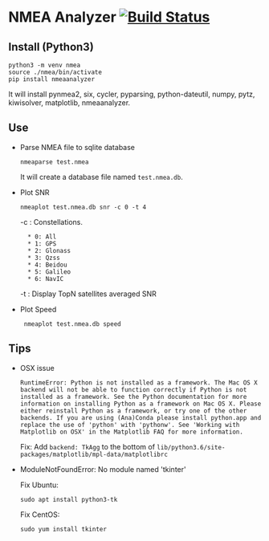 # NMEA Analyzer  [![Build Status](https://travis-ci.org/embest/nmeaanalyzer.svg?branch=master)](https://travis-ci.org/embest/nmeaanalyzer)

## Install (Python3)

```
python3 -m venv nmea
source ./nmea/bin/activate
pip install nmeaanalyzer
```
It will install pynmea2, six, cycler, pyparsing, python-dateutil, numpy, pytz, kiwisolver, matplotlib, nmeaanalyzer.

## Use  

- Parse NMEA file to sqlite database

	```
	nmeaparse test.nmea
	```
	It will create a database file named `test.nmea.db`.

- Plot SNR
	
	```
	nmeaplot test.nmea.db snr -c 0 -t 4
	```
	-c : Constellations.
	
		* 0: All
		* 1: GPS
		* 2: Glonass
		* 3: Qzss
		* 4: Beidou
		* 5: Galileo 
		* 6: NavIC
	-t : Display TopN satellites averaged SNR 
- Plot Speed

   ```
	nmeaplot test.nmea.db speed
	```
	
## Tips

- OSX issue

	```
	RuntimeError: Python is not installed as a framework. The Mac OS X backend will not be able to function correctly if Python is not installed as a framework. See the Python documentation for more information on installing Python as a framework on Mac OS X. Please either reinstall Python as a framework, or try one of the other backends. If you are using (Ana)Conda please install python.app and replace the use of 'python' with 'pythonw'. See 'Working with Matplotlib on OSX' in the Matplotlib FAQ for more information.
	```
	
	Fix:
	Add `backend: TkAgg` to the bottom of `lib/python3.6/site-packages/matplotlib/mpl-data/matplotlibrc`
	

- ModuleNotFoundError: No module named 'tkinter'
	
	Fix Ubuntu:
	
	```
	sudo apt install python3-tk
	```
	Fix CentOS:
	
	```
	sudo yum install tkinter
	``` 
